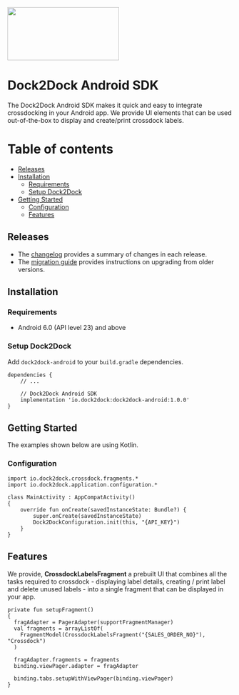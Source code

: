 [<img width="250" height="119" src="https://github.com/dock2dock/dock2dock-android/assets/20273969/f7ea7c93-59c1-45cb-875d-957e7d400c3f"/>](https://dock2dock.io)

# Dock2Dock Android SDK

The Dock2Dock Android SDK makes it quick and easy to integrate crossdocking in your Android app. We provide UI elements that can be used out-of-the-box to display and create/print crossdock labels.

Table of contents
=================

<!--ts-->
   * [Releases](#releases)
   * [Installation](#installation)
      * [Requirements](#requirements)
      * [Setup Dock2Dock](#setup-dock2dock)
   * [Getting Started](#getting-started)
      * [Configuration](#configuration)
      * [Features](#features)
<!--te-->

## Releases
* The [changelog](CHANGELOG.md) provides a summary of changes in each release.
* The [migration guide](MIGRATING.md) provides instructions on upgrading from older versions.

## Installation

### Requirements

- Android 6.0 (API level 23) and above

### Setup Dock2Dock

Add `dock2dock-android` to your `build.gradle` dependencies.

```
dependencies {
    // ...
    
    // Dock2Dock Android SDK
    implementation 'io.dock2dock:dock2dock-android:1.0.0'
}
```

## Getting Started

The examples shown below are using Kotlin.

### Configuration

```
import io.dock2dock.crossdock.fragments.*
import io.dock2dock.application.configuration.*

class MainActivity : AppCompatActivity() 
{
    override fun onCreate(savedInstanceState: Bundle?) {
        super.onCreate(savedInstanceState)
        Dock2DockConfiguration.init(this, "{API_KEY}")
    }
}
```

## Features

We provide, **CrossdockLabelsFragment** a prebuilt UI that combines all the tasks required to crossdock - displaying label details, creating / print  label and delete unused labels - into a single fragment that can be displayed in your app.

```
private fun setupFragment() 
{
  fragAdapter = PagerAdapter(supportFragmentManager)
  val fragments = arrayListOf(
    FragmentModel(CrossdockLabelsFragment("{SALES_ORDER_NO}"), "Crossdock")
  )

  fragAdapter.fragments = fragments
  binding.viewPager.adapter = fragAdapter

  binding.tabs.setupWithViewPager(binding.viewPager)
}
```




